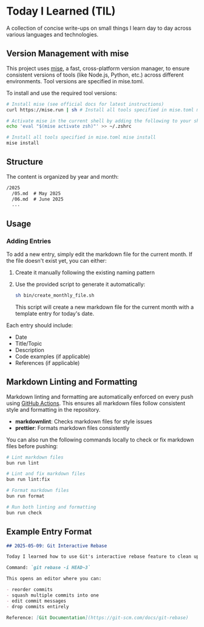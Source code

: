 # Today I Learned (TIL)

A collection of concise write-ups on small things I learn day to day across various languages and technologies.

## Version Management with mise

This project uses [mise](https://mise.jdx.dev/), a fast, cross-platform version manager, to ensure consistent versions
of tools (like Node.js, Python, etc.) across different environments. Tool versions are specified in mise.toml.

To install and use the required tool versions:

```sh
# Install mise (see official docs for latest instructions)
curl https://mise.run | sh # Install all tools specified in mise.toml mise install

# Activate mise in the current shell by adding the following to your shell configuration file
echo 'eval "$(mise activate zsh)"' >> ~/.zshrc

# Install all tools specified in mise.toml mise install
mise install
```

## Structure

The content is organized by year and month:

```txt
/2025
  /05.md  # May 2025
  /06.md  # June 2025
  ...
```

## Usage

### Adding Entries

To add a new entry, simply edit the markdown file for the current month. If the file doesn't exist yet, you can either:

1. Create it manually following the existing naming pattern
2. Use the provided script to generate it automatically:

   ```sh
   sh bin/create_monthly_file.sh
   ```

   This script will create a new markdown file for the current month with a template entry for today's date.

Each entry should include:

- Date
- Title/Topic
- Description
- Code examples (if applicable)
- References (if applicable)

## Markdown Linting and Formatting

Markdown linting and formatting are automatically enforced on every push using
[GitHub Actions](.github/workflows/markdown-check.yml). This ensures all markdown files follow consistent style and
formatting in the repository.

- **markdownlint**: Checks markdown files for style issues
- **prettier**: Formats markdown files consistently

You can also run the following commands locally to check or fix markdown files before pushing:

```sh
# Lint markdown files
bun run lint

# Lint and fix markdown files
bun run lint:fix

# Format markdown files
bun run format

# Run both linting and formatting
bun run check
```

## Example Entry Format

```markdown
## 2025-05-09: Git Interactive Rebase

Today I learned how to use Git's interactive rebase feature to clean up my commit history before pushing.

Command: `git rebase -i HEAD~3`

This opens an editor where you can:

- reorder commits
- squash multiple commits into one
- edit commit messages
- drop commits entirely

Reference: [Git Documentation](https://git-scm.com/docs/git-rebase)
```
